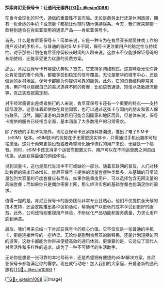 **探索肯尼亚保号卡：让通讯无国界[[TG💪+ @esim1088](https://t.me/s/esim1088)]**

在当今全球化的时代，通信的重要性不言而喻。无论是商务出行还是休闲旅游，拥有一张合适的手机卡或流量卡都能让你随时随地保持联系。今天，我们就来聊聊一款特别适合在肯尼亚使用的通讯产品——肯尼亚保号卡。

首先，什么是肯尼亚保号卡？简单来说，它是一种专为在肯尼亚长期居住或工作的用户设计的手机卡。与普通的临时SIM卡不同，保号卡更注重用户的稳定性与持续性。对于那些计划在肯尼亚停留较长时间的人群来说，这款卡不仅能够保证号码的长期使用，还能享受更为优惠的资费方案。

那么，肯尼亚保号卡有哪些优势呢？首先，它支持多网络制式，这意味着无论你身处肯尼亚的哪个角落，都能享受到稳定的信号覆盖。无论是繁华的城市中心，还是偏远的乡村地区，保号卡都能为你提供可靠的服务。此外，它的资费结构非常灵活，用户可以根据自己的需求选择不同的套餐，比如语音通话、短信以及数据流量等，真正实现按需定制。

对于经常需要出差或者旅行的人来说，肯尼亚保号卡还有一个重要的特点——支持国际漫游。这意味着即使你在其他国家，也可以通过这张卡与国内的朋友和家人保持联系。当然，国际漫游的具体费用可能会因国家和地区而异，但总体来说，保号卡提供的服务已经相当全面，基本涵盖了大多数用户的日常需求。

除了传统的手机卡功能外，肯尼亚保号卡还紧跟科技潮流，推出了电子SIM卡（eSIM）版本。eSIM技术的优势在于无需更换实体卡，只需通过手机设置即可轻松激活。这对于频繁更换设备或者希望简化操作流程的用户来说，无疑是一个福音。同时，eSIM卡还支持多个运营商配置文件，用户可以在不同运营商之间自由切换，从而获得最佳的网络体验。

说到流量卡，这也是现代生活中不可或缺的一部分。随着互联网的普及，人们对移动数据的需求日益增长。肯尼亚保号卡提供的流量套餐种类繁多，从基础的日常流量包到大容量的月度套餐应有尽有。如果你是重度用户，可以选择包含无限流量的高端套餐；而如果你只是偶尔需要上网，那么经济实惠的基础套餐也能满足你的需求。

值得一提的是，肯尼亚保号卡的服务团队非常专业且贴心。他们不仅提供全天候的技术支持，还会定期推出各种促销活动，帮助用户以更低的成本享受到更好的服务。此外，公司还特别重视用户体验，不断优化产品功能和服务质量，力求让用户感到满意。

最后，我们再来总结一下肯尼亚保号卡的核心价值。它不仅仅是一张普通的手机卡，更是连接世界的一座桥梁。无论你是刚到肯尼亚的新移民，还是计划短期访问的游客，这款卡都能为你带来便捷高效的通讯体验。更重要的是，它适应了现代人对灵活性和多样性的追求，成为了一种不可替代的生活助手。

无论你是想要一张可靠的本地号码卡，还是希望拥有便捷的eSIM解决方案，肯尼亚保号卡都能满足你的需求。现在就行动吧！加入我们的大家庭，开启全新的通讯旅程[[TG💪+ @esim1088](https://t.me/s/esim1088)]！

[[TG💪+ @esim1088](https://t.me/s/esim1088) ![Image](https://i.postimg.cc/4NQfJmqS/Snipaste-2025-05-13-00-14-12.png)]